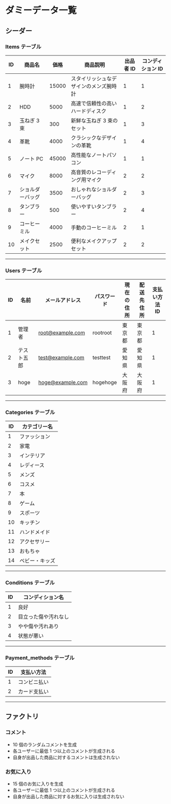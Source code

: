 # ダミーデータ一覧

## シーダー

### Items テーブル

| ID  | 商品名           | 価格  | 商品説明                               | 出品者 ID | コンディション ID |
| --- | ---------------- | ----- | -------------------------------------- | --------- | ----------------- |
| 1   | 腕時計           | 15000 | スタイリッシュなデザインのメンズ腕時計 | 1         | 1                 |
| 2   | HDD              | 5000  | 高速で信頼性の高いハードディスク       | 1         | 2                 |
| 3   | 玉ねぎ 3 束      | 300   | 新鮮な玉ねぎ 3 束のセット              | 1         | 3                 |
| 4   | 革靴             | 4000  | クラシックなデザインの革靴             | 1         | 4                 |
| 5   | ノート PC        | 45000 | 高性能なノートパソコン                 | 1         | 1                 |
| 6   | マイク           | 8000  | 高音質のレコーディング用マイク         | 2         | 2                 |
| 7   | ショルダーバッグ | 3500  | おしゃれなショルダーバッグ             | 2         | 3                 |
| 8   | タンブラー       | 500   | 使いやすいタンブラー                   | 2         | 4                 |
| 9   | コーヒーミル     | 4000  | 手動のコーヒーミル                     | 2         | 1                 |
| 10  | メイクセット     | 2500  | 便利なメイクアップセット               | 2         | 2                 |

---

### Users テーブル

| ID  | 名前       | メールアドレス     | パスワード | 現在の住所 | 配送先住所 | 支払い方法 ID |
| --- | ---------- | ------------------ | ---------- | ---------- | ---------- | ------------- |
| 1   | 管理者     | <root@example.com> | rootroot   | 東京都     | 東京都     | 1             |
| 2   | テスト五郎 | <test@example.com> | testtest   | 愛知県     | 愛知県     | 1             |
| 3   | hoge       | <hoge@example.com> | hogehoge   | 大阪府     | 大阪府     | 1             |

---

### Categories テーブル

| ID  | カテゴリー名   |
| --- | -------------- |
| 1   | ファッション   |
| 2   | 家電           |
| 3   | インテリア     |
| 4   | レディース     |
| 5   | メンズ         |
| 6   | コスメ         |
| 7   | 本             |
| 8   | ゲーム         |
| 9   | スポーツ       |
| 10  | キッチン       |
| 11  | ハンドメイド   |
| 12  | アクセサリー   |
| 13  | おもちゃ       |
| 14  | ベビー・キッズ |

---

### Conditions テーブル

| ID  | コンディション名     |
| --- | -------------------- |
| 1   | 良好                 |
| 2   | 目立った傷や汚れなし |
| 3   | やや傷や汚れあり     |
| 4   | 状態が悪い           |

---

### Payment_methods テーブル

| ID  | 支払い方法   |
| --- | ------------ |
| 1   | コンビニ払い |
| 2   | カード支払い |

---

## ファクトリ

### コメント

- 10 個のランダムコメントを生成
- 各ユーザーに最低 1 つ以上のコメントが生成される
- 自身が出品した商品に対するコメントは生成されない

### お気に入り

- 15 個のお気に入りを生成
- 各ユーザーに最低 1 つ以上のコメントが生成される
- 自身が出品した商品に対するお気に入りは生成されない
